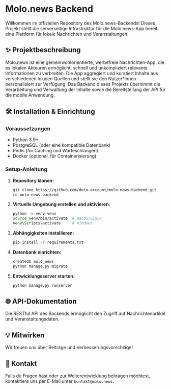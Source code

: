 # Molo.news Backend

Willkommen im offiziellen Repository des Molo.news-Backends! Dieses Projekt stellt die serverseitige Infrastruktur für die Molo.news-App bereit, eine Plattform für lokale Nachrichten und Veranstaltungen.

## ✨ Projektbeschreibung
Molo.news ist eine gemeinwohlorientierte, werbefreie Nachrichten-App, die es lokalen Akteuren ermöglicht, schnell und unkompliziert relevante Informationen zu verbreiten. Die App aggregiert und kuratiert Inhalte aus verschiedenen lokalen Quellen und stellt sie den Nutzer*innen personalisiert zur Verfügung. Das Backend dieses Projekts übernimmt die Verarbeitung und Verwaltung der Inhalte sowie die Bereitstellung der API für die mobile Anwendung.

## 🛠 Installation & Einrichtung
### Voraussetzungen
- Python 3.9+
- PostgreSQL (oder eine kompatible Datenbank)
- Redis (für Caching und Warteschlangen)
- Docker (optional, für Containerisierung)

### Setup-Anleitung
1. **Repository klonen:**
   ```sh
   git clone https://github.com/dein-account/molo-news-backend.git
   cd molo-news-backend
   ```
2. **Virtuelle Umgebung erstellen und aktivieren:**
   ```sh
   python -m venv venv
   source venv/bin/activate  # macOS/Linux
   venv\Scripts\activate     # Windows
   ```
3. **Abhängigkeiten installieren:**
   ```sh
   pip install -r requirements.txt
   ```
4. **Datenbank einrichten:**
   ```sh
   createdb molo_news
   python manage.py migrate
   ```
5. **Entwicklungsserver starten:**
   ```sh
   python manage.py runserver
   ```

## 🌐 API-Dokumentation
Die RESTful API des Backends ermöglicht den Zugriff auf Nachrichtenartikel und Veranstaltungsdaten. 

## 💡 Mitwirken
Wir freuen uns über Beiträge und Verbesserungsvorschläge! 

## 👥 Kontakt
Falls du Fragen hast oder zur Weiterentwicklung beitragen möchtest, kontaktiere uns per E-Mail unter `kontakt@molo.news`.



